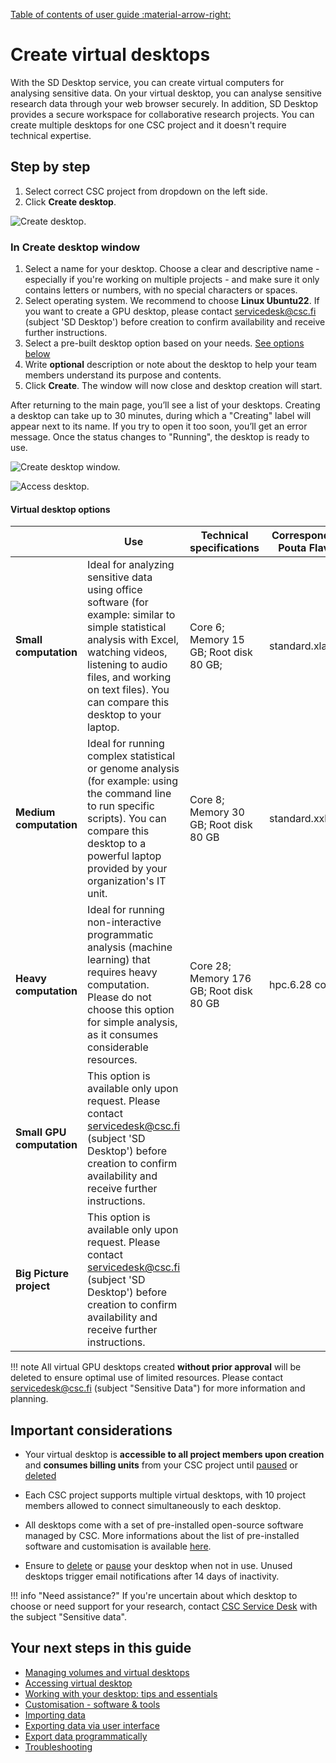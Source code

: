 [Table of contents of user guide :material-arrow-right:](sd-services-toc.md)

# Create virtual desktops

With the SD Desktop service, you can create virtual computers for analysing sensitive data. On your virtual desktop, you can analyse sensitive research data through your web browser securely. In addition, SD Desktop provides a secure workspace for collaborative research projects. You can create multiple desktops for one CSC project and it doesn't require technical expertise.

## Step by step

1. Select correct CSC project from dropdown on the left side.
2. Click **Create desktop**.

![Create desktop.](https://a3s.fi/docs-files/sensitive-data/SD_Desktop/SD-DesktopNew_CreateDesktop.png)

### In Create desktop window 

1. Select a name for your desktop. Choose a clear and descriptive name - especially if you're working on multiple projects - and make sure it only contains letters or numbers, with no special characters or spaces.
2. Select operating system. We recommend to choose **Linux Ubuntu22**. If you want to create a GPU desktop, please contact servicedesk@csc.fi (subject 'SD Desktop') before creation to confirm availability and receive further instructions.
3. Select a pre-built desktop option based on your needs. [See options below](#virtual-desktop-options)
4. Write **optional** description or note about the desktop to help your team members understand its purpose and contents.
5. Click **Create**. The window will now close and desktop creation will start.

After returning to the main page, you’ll see a list of your desktops. Creating a desktop can take up to 30 minutes, during which a "Creating" label will appear next to its name. If you try to open it too soon, you’ll get an error message. Once the status changes to "Running", the desktop is ready to use.

![Create desktop window.](https://a3s.fi/docs-files/sensitive-data/SD_Desktop/SD-DesktopNew_CreateDesktop2.png)

![Access desktop.](https://a3s.fi/docs-files/sensitive-data/SD_Desktop/SD-DesktopNew_AccessVM.png)

#### Virtual desktop options

|  | Use  | Technical specifications | Correspondent Pouta Flavor | Billing Units consumption |
|-|-|-|-|-|
|  **Small computation** | Ideal for analyzing sensitive data using office software (for example: similar to simple statistical analysis with Excel, watching videos, listening to audio files, and working on text files). You can compare this desktop to your laptop. | Core 6; Memory 15 GB; Root disk 80 GB; | standard.xlarge | 5.2 billing units/h|
|  **Medium computation**  | Ideal for running complex statistical or genome analysis (for example: using the command line to run specific scripts). You can compare this desktop to a powerful laptop provided by your organization's IT unit. | Core 8; Memory 30 GB; Root disk 80 GB | standard.xxlarge | 10.4 billing units/h |
| **Heavy computation**| Ideal for running non-interactive programmatic analysis (machine learning) that requires heavy computation. Please do not choose this option for simple analysis, as it consumes considerable resources. | Core 28; Memory 176 GB; Root disk 80 GB  | hpc.6.28 core | 65 billing units/h |
| **Small GPU computation**| This option is available only upon request. Please contact servicedesk@csc.fi (subject 'SD Desktop') before creation to confirm availability and receive further instructions. |  |  |  |
| **Big Picture project**| This option is available only upon request. Please contact servicedesk@csc.fi  (subject 'SD Desktop') before creation to confirm availability and receive further instructions. |  |  |  |

!!! note
    All virtual GPU desktops created **without prior approval** will be deleted to ensure optimal use of limited resources. Please contact servicedesk@csc.fi (subject "Sensitive Data") for more information and planning.

## Important considerations

* Your virtual desktop is **accessible to all project members upon creation** and **consumes billing units** from your CSC project until [paused](./sd-desktop-manage.md#pausing-or-unpausing-a-virtual-desktop) or [deleted](./sd-desktop-manage.md#deleting-a-virtual-desktop)

* Each CSC project supports multiple virtual desktops, with 10 project members allowed to connect simultaneously to each desktop.

* All desktops come with a set of pre-installed open-source software managed by CSC. More informations about the list of pre-installed software and customisation is available [here](./sd-desktop-software.md).

* Ensure to [delete](./sd-desktop-manage.md#deleting-a-virtual-desktop) or [pause](./sd-desktop-manage.md#pausing-or-unpausing-a-virtual-desktop) your desktop when not in use. Unused desktops trigger email notifications after 14 days of inactivity.
  

!!! info "Need assistance?"
    If you're uncertain about which desktop to choose or need support for your research, contact [CSC Service Desk](../../support/contact.md) with the subject "Sensitive data".


## Your next steps in this guide

* [Managing volumes and virtual desktops](./sd-desktop-manage.md)
* [Accessing virtual desktop](./sd-desktop-access-vm.md)
* [Working with your desktop: tips and essentials](./sd-desktop-working.md)
* [Customisation - software & tools](./sd-desktop-software.md)
* [Importing data ](./sd-desktop-access.md)
* [Exporting data  via user interface](./sd-desktop-export.md)
* [Export data programmatically](./sd-desktop-export-commandline.md)
* [Troubleshooting](./sd-desktop-troubleshooting.md)

